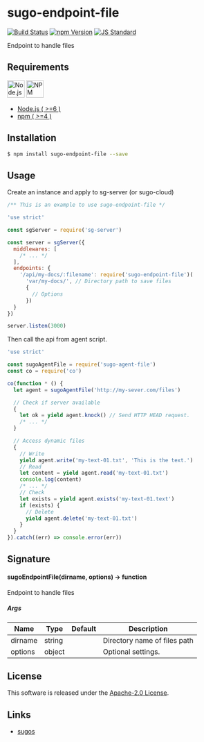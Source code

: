 sugo-endpoint-file
==========

<!---
This file is generated by ape-tmpl. Do not update manually.
--->

<!-- Badge Start -->
<a name="badges"></a>

[![Build Status][bd_travis_shield_url]][bd_travis_url]
[![npm Version][bd_npm_shield_url]][bd_npm_url]
[![JS Standard][bd_standard_shield_url]][bd_standard_url]

[bd_repo_url]: https://github.com/realglobe-Inc/sugo-endpoint-file
[bd_travis_url]: http://travis-ci.org/realglobe-Inc/sugo-endpoint-file
[bd_travis_shield_url]: http://img.shields.io/travis/realglobe-Inc/sugo-endpoint-file.svg?style=flat
[bd_travis_com_url]: http://travis-ci.com/realglobe-Inc/sugo-endpoint-file
[bd_travis_com_shield_url]: https://api.travis-ci.com/realglobe-Inc/sugo-endpoint-file.svg?token=
[bd_license_url]: https://github.com/realglobe-Inc/sugo-endpoint-file/blob/master/LICENSE
[bd_codeclimate_url]: http://codeclimate.com/github/realglobe-Inc/sugo-endpoint-file
[bd_codeclimate_shield_url]: http://img.shields.io/codeclimate/github/realglobe-Inc/sugo-endpoint-file.svg?style=flat
[bd_codeclimate_coverage_shield_url]: http://img.shields.io/codeclimate/coverage/github/realglobe-Inc/sugo-endpoint-file.svg?style=flat
[bd_gemnasium_url]: https://gemnasium.com/realglobe-Inc/sugo-endpoint-file
[bd_gemnasium_shield_url]: https://gemnasium.com/realglobe-Inc/sugo-endpoint-file.svg
[bd_npm_url]: http://www.npmjs.org/package/sugo-endpoint-file
[bd_npm_shield_url]: http://img.shields.io/npm/v/sugo-endpoint-file.svg?style=flat
[bd_standard_url]: http://standardjs.com/
[bd_standard_shield_url]: https://img.shields.io/badge/code%20style-standard-brightgreen.svg

<!-- Badge End -->


<!-- Description Start -->
<a name="description"></a>

Endpoint to handle files

<!-- Description End -->


<!-- Overview Start -->
<a name="overview"></a>



<!-- Overview End -->


<!-- Sections Start -->
<a name="sections"></a>

<!-- Section from "doc/guides/00.Requirements.md.hbs" Start -->

<a name="section-doc-guides-00-requirements-md"></a>

Requirements
-----

<a href="https://nodejs.org">
  <img src="https://realglobe-inc.github.io/sugos-assets/images/nodejs-banner.png"
       alt="Node.js"
       height="40"
       style="height:40px"
  /></a>
<a href="https://docs.npmjs.com/">
  <img src="https://realglobe-inc.github.io/sugos-assets/images/npm-banner.png"
       alt="NPM"
       height="40"
       style="height:40px"
  /></a>

+ [Node.js ( >=6 )][node_download_url]
+ [npm ( >=4 )][npm_url]

[node_download_url]: https://nodejs.org/en/download/
[npm_url]: https://docs.npmjs.com/


<!-- Section from "doc/guides/00.Requirements.md.hbs" End -->

<!-- Section from "doc/guides/01.Installation.md.hbs" Start -->

<a name="section-doc-guides-01-installation-md"></a>

Installation
-----

```bash
$ npm install sugo-endpoint-file --save
```


<!-- Section from "doc/guides/01.Installation.md.hbs" End -->

<!-- Section from "doc/guides/02.Usage.md.hbs" Start -->

<a name="section-doc-guides-02-usage-md"></a>

Usage
---------

Create an instance and apply to sg-server (or sugo-cloud)

```javascript
/** This is an example to use sugo-endpoint-file */

'use strict'

const sgServer = require('sg-server')

const server = sgServer({
  middlewares: [
    /* ... */
  ],
  endpoints: {
    '/api/my-docs/:filename': require('sugo-endpoint-file')(
      'var/my-docs/', // Directory path to save files
      {
        // Options
      })
  }
})

server.listen(3000)


```

Then call the api from agent script.

```javascript
'use strict'

const sugoAgentFile = require('sugo-agent-file')
const co = require('co')

co(function * () {
  let agent = sugoAgentFile('http://my-sever.com/files')

  // Check if server available
  {
    let ok = yield agent.knock() // Send HTTP HEAD request.
    /* ... */
  }

  // Access dynamic files
  {
    // Write
    yield agent.write('my-text-01.txt', 'This is the text.')
    // Read
    let content = yield agent.read('my-text-01.txt')
    console.log(content)
    /* ... */
    // Check
    let exists = yield agent.exists('my-text-01.text')
    if (exists) {
      // Delete
      yield agent.delete('my-text-01.txt')
    }
  }
}).catch((err) => console.error(err))

```

<!-- Section from "doc/guides/02.Usage.md.hbs" End -->

<!-- Section from "doc/guides/03.Signature.md.hbs" Start -->

<a name="section-doc-guides-03-signature-md"></a>

Signature
-------

#### sugoEndpointFile(dirname, options) -> function

Endpoint to handle files

##### Args

| Name | Type | Default | Description |
| --- | ---- | --- | --- |
| dirname | string  |  | Directory name of files path |
| options | object  |  | Optional settings. |


<!-- Section from "doc/guides/03.Signature.md.hbs" End -->


<!-- Sections Start -->


<!-- LICENSE Start -->
<a name="license"></a>

License
-------
This software is released under the [Apache-2.0 License](https://github.com/realglobe-Inc/sugo-endpoint-file/blob/master/LICENSE).

<!-- LICENSE End -->


<!-- Links Start -->
<a name="links"></a>

Links
------

+ [sugos][sugos_url]

[sugos_url]: https://github.com/realglobe-Inc/sugos

<!-- Links End -->
